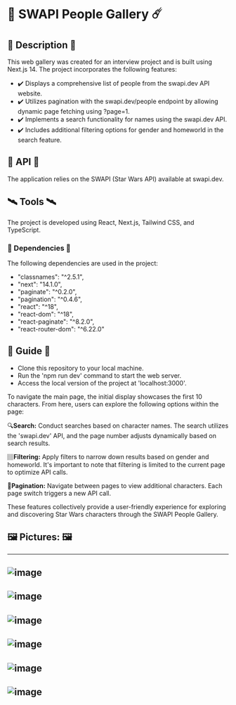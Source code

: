 # 🌌 SWAPI People Gallery ☄️

## 📄 Description 📄
This web gallery was created for an interview project and is built using Next.js 14. The project incorporates the following features:
- ✔️ Displays a comprehensive list of people from the swapi.dev API website.
- ✔️ Utilizes pagination with the swapi.dev/people endpoint by allowing dynamic page fetching using ?page=1.
- ✔️ Implements a search functionality for names using the swapi.dev API.
- ✔️ Includes additional filtering options for gender and homeworld in the search feature.

## 🚀 API 🚀
The application relies on the SWAPI (Star Wars API) available at swapi.dev.

## 🛰️ Tools 🛰️
The project is developed using React, Next.js, Tailwind CSS, and TypeScript.

### 🔧 Dependencies 🔧
The following dependencies are used in the project:
- "classnames": "^2.5.1",
- "next": "14.1.0",
- "paginate": "^0.2.0",
- "pagination": "^0.4.6",
- "react": "^18",
- "react-dom": "^18",
- "react-paginate": "^8.2.0",
- "react-router-dom": "^6.22.0"

## 📔 Guide 📔
- Clone this repository to your local machine.
- Run the 'npm run dev' command to start the web server.
- Access the local version of the project at 'localhost:3000'.

To navigate the main page, the initial display showcases the first 10 characters. From here, users can explore the following options within the page:

🔍**Search:** Conduct searches based on character names. The search utilizes the 'swapi.dev' API, and the page number adjusts dynamically based on search results.

🏽**Filtering:** Apply filters to narrow down results based on gender and homeworld. It's important to note that filtering is limited to the current page to optimize API calls.

🔢**Pagination:** Navigate between pages to view additional characters. Each page switch triggers a new API call.

These features collectively provide a user-friendly experience for exploring and discovering Star Wars characters through the SWAPI People Gallery.

## 🖼️ Pictures: 🖼️
---
![image](https://github.com/Deniel11/star-wars/assets/126866683/27c074f8-b227-41fa-9b17-ab8990be7268)
---
![image](https://github.com/Deniel11/star-wars/assets/126866683/a99a1289-7f31-4767-b602-ec4380baa2ca)
---
![image](https://github.com/Deniel11/star-wars/assets/126866683/1a5fac67-bcd2-4e91-94b6-0559496d074f)
---
![image](https://github.com/Deniel11/star-wars/assets/126866683/ec8aee89-dd9a-4dbc-b0f3-9f857fb10063)
---
![image](https://github.com/Deniel11/star-wars/assets/126866683/00402e63-1d65-4ea0-900d-dad7453a39c8)
---
![image](https://github.com/Deniel11/star-wars/assets/126866683/5d913ef6-f3be-4801-b0ee-d1c7d93d494b)
---







